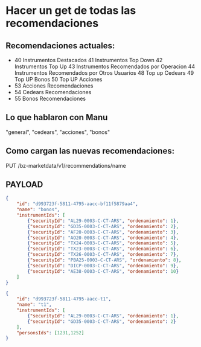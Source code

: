 # Hacer un get de todas las recomendaciones #


## Recomendaciones actuales: ##
- 40    Instrumentos Destacados
41  Instrumentos Top Down
42  Instrumentos Top Up
43  Instrumentos Recomendados por Operacion
44  Instrumentos Recomendados por Otros Usuarios
48  Top up Cedears
49  Top UP Bonos
50  Top UP Acciones
- 53    Acciones Recomendaciones
- 54    Cedears Recomendaciones
- 55    Bonos Recomendaciones

## Lo que hablaron con Manu ##
"general",
"cedears",
"acciones",
"bonos"


## Como cargan las nuevas recomendaciones: ##
PUT /bz-marketdata/v1/recommendations/name

## PAYLOAD ##
```json
{
    "id": "d993723f-5811-4795-aacc-bf11f5879aa4", 
    "name": "bonos", 
    "instrumentIds": [
        {"securityId": "AL29-0003-C-CT-ARS", "ordenamiento": 1}, 
        {"securityId": "GD35-0003-C-CT-ARS", "ordenamiento": 2},
        {"securityId": "AF20-0003-C-CT-ARS", "ordenamiento": 3}, 
        {"securityId": "AO20-0003-C-CT-ARS", "ordenamiento": 4}, 
        {"securityId": "TX24-0003-C-CT-ARS", "ordenamiento": 5}, 
        {"securityId": "TX23-0003-C-CT-ARS", "ordenamiento": 6}, 
        {"securityId": "TX26-0003-C-CT-ARS", "ordenamiento": 7}, 
        {"securityId": "PBA25-0003-C-CT-ARS", "ordenamiento": 8}, 
        {"securityId": "DICP-0003-C-CT-ARS", "ordenamiento": 9}, 
        {"securityId": "AE38-0003-C-CT-ARS", "ordenamiento": 10}
    ]
}
```

```json
{
    "id": "d993723f-5811-4795-aacc-t1", 
    "name": "t1", 
    "instrumentIds": [
        {"securityId": "AL29-0003-C-CT-ARS", "ordenamiento": 1}, 
        {"securityId": "GD35-0003-C-CT-ARS", "ordenamiento": 2}
    ],
    "personsIds": [1231,1252]
}
```
